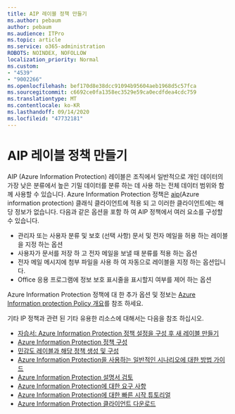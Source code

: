 ```yaml
---
title: AIP 레이블 정책 만들기
ms.author: pebaum
author: pebaum
ms.audience: ITPro
ms.topic: article
ms.service: o365-administration
ROBOTS: NOINDEX, NOFOLLOW
localization_priority: Normal
ms.custom:
- "4539"
- "9002266"
ms.openlocfilehash: bef170d8e38dcc91094b95604aeb1968d5c57fca
ms.sourcegitcommit: c6692ce0fa1358ec3529e59ca0ecdfdea4cdc759
ms.translationtype: MT
ms.contentlocale: ko-KR
ms.lasthandoff: 09/14/2020
ms.locfileid: "47732181"
---
```

# <a name="creating-aip-label-policies"></a>AIP 레이블 정책 만들기

AIP (Azure Information Protection) 레이블은 조직에서 일반적으로 개인 데이터의 가장 낮은 분류에서 높은 기밀 데이터를 분류 하는 데 사용 하는 전체 데이터 범위와 함께 사용할 수 있습니다. Azure Information Protection 정책은  [aip](https://docs.microsoft.com/azure/information-protection/rms-client/unifiedlabelingclient-version-release-history)(Azure information protection) 클래식 클라이언트에 적용 되 고 이러한 클라이언트에는 해당 정보가 없습니다. 다음과 같은 옵션을 포함 하 여 AIP 정책에서 여러 요소를 구성할 수 있습니다.

- 관리자 또는 사용자 분류 및 보호 (선택 사항) 문서 및 전자 메일을 허용 하는 레이블을 지정 하는 옵션
- 사용자가 문서를 저장 하 고 전자 메일을 보낼 때 분류를 적용 하는 옵션
- 전자 메일 메시지에 첨부 파일을 사용 하 여 자동으로 레이블을 지정 하는 옵션입니다.
- Office 응용 프로그램에 정보 보호 표시줄을 표시할지 여부를 제어 하는 옵션

Azure Information Protection 정책에 대 한 추가 옵션 및 정보는 [Azure Information protection Policy 개요](https://docs.microsoft.com/azure/information-protection/overview-policy)를 참조 하세요.  

기타 IP 정책과 관련 된 기타 유용한 리소스에 대해서는 다음을 참조 하십시오.

- [자습서: Azure Information Protection 정책 설정을 구성 후 새 레이블 만들기](https://docs.microsoft.com/azure/information-protection/infoprotect-quick-start-tutorial)  
- [Azure Information Protection 정책 구성](https://docs.microsoft.com/azure/information-protection/configure-policy)  
- [민감도 레이블과 해당 정책 생성 및 구성](https://docs.microsoft.com/microsoft-365/compliance/create-sensitivity-labels)  
- [Azure Information Protection을 사용하는 일반적인 시나리오에 대한 방법 가이드](https://docs.microsoft.com/azure/information-protection/how-to-guides)  
- [Azure Information Protection 설명서 검토](https://docs.microsoft.com/azure/information-protection/what-is-information-protection)  
- [Azure Information Protection에 대한 요구 사항](https://docs.microsoft.com/azure/information-protection/get-started/requirements)  
- [Azure Information Protection에 대한 빠른 시작 튜토리얼](https://docs.microsoft.com/azure/information-protection/get-started/infoprotect-quick-start-tutorial)  
- [Azure Information Protection 클라이언트 다운로드](https://www.microsoft.com/download/details.aspx?id=53018)